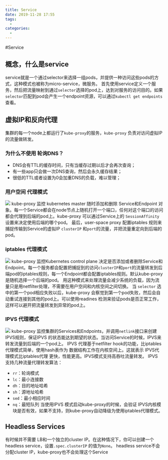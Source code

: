 ```yaml
---
title: Service
date: 2019-11-28 17:55
tags: 
  - 
categories: 
  - 
---
```

#Service
## 概念，什么是service
service就是一个通过selector来选择一组pods，并提供一种访问这些pods的方式，这种模式也被称为micro-service，微服务。
首先使用service定义一个服务，然后把流量映射到通过`selector`选择的pod上，达到对服务的访问目的。如果`selector`匹配到pod会产生一个endpoint资源，可以通过`kubectl get endpoints`查看。
## 虚拟IP和反向代理
集群的每一个node上都运行了`kube-proxy`的服务，`kube-proxy` 负责对访问虚拟IP的流量做转发。
### 为什么不使用 轮询DNS？
- DNS会有TTL的缓存时间，只有当缓存过期以后才会再次查询；
- 有一些app只会做一次DNS查询，然后会永久缓存结果；
- 很低的TTL或者设置为0会加重DNS的负载，难以管理；
### 用户空间 代理模式
![](https://d33wubrfki0l68.cloudfront.net/e351b830334b8622a700a8da6568cb081c464a9b/13020/images/docs/services-userspace-overview.svg)
kube-proxy 监控 kubernetes master 随时添加和删除 Service和Endpoint 对象。每一个Service都会在node节点上随机打开一个端口，任何对这个端口的访问都会代理到后端的pod上。kube-proxy 可以通过Service上的 `SessionAffinity` 设置来决定使用后端的哪个pod。
    最后，user-space proxy 配置iptables 规则来捕捉传输到Service的虚拟IP `clusterIP` 和`port`的流量，并把流量重定向到后端的pod。
### iptables 代理模式
![](https://d33wubrfki0l68.cloudfront.net/27b2978647a8d7bdc2a96b213f0c0d3242ef9ce0/e8c9b/images/docs/services-iptables-overview.svg)
kube-proxy 监控Kubernetes control plane 决定是否添加或者删除Service和Endpoint。每一个服务都会配置把捕捉到的访问`clusterIP`和`port`的流量转发到后端pod的iptables规则，每一个Endpoint都会配置iptables规则。默认kube-proxy 是随机选择一个后端的pod。
用这种模式来处理流量会减少系统的负载，因为流量只是用netfilter处理，不需要在用户空间和内核空间之间切换。
当 `selector` 选中的第一个pod相应失败以后，kube-proxy 会察觉到第一个pod失败，然后会自动重试连接到其他的pod上。可以使用readines 检测来验证pods是否正常工作，这样可以避开把流量转发到异常的pod上。
### IPVS 代理模式
![](https://d33wubrfki0l68.cloudfront.net/2d3d2b521cf7f9ff83238218dac1c019c270b1ed/9ac5c/images/docs/services-ipvs-overview.svg)
kube-proxy 监控集群的Services和Endpoints，并调用`netlink`接口来创建IPVS规则，保证IPVS 的状态能达到期望的状态。当访问Service的时候，IPVS来转发流量到后端的一个pod上。
IPVS 代理基于netfilter hook的功能，比iptables代理模式简单，使用hash表作为 数据结构工作在内核空间上。这就表示 IPVS代理模式比iptables代理 更快，性能更高。IPVS模式支持高吞吐流量转发。
IPVS 支持几种流量代理转发算法：
- `rr`：轮询模式
- `lc`：最小连接数
- `dh`：目的地址哈希
- `sh`：源地址哈希
- `sed`：最小相应时间
- `nq`：最短队列
当使用IPVS 模式启动kube-proxy的时候，会验证 IPVS内核模块是否有效，如果不支持，则kube-proxy自动降级为使用iptables代理模式。
## Headless Services
有时候并不需要 LB和一个独立的cluster IP。在这种情况下，你可以创建一个 headless service，设置`.spec.clusterIP` 的值为`None`。
headless service不会分配cluster IP，kube-proxy也不会处理这个Service